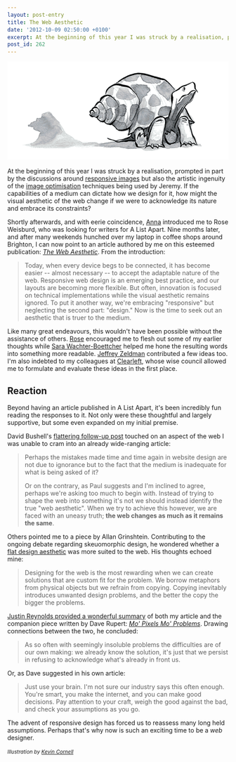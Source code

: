 ```yaml
---
layout: post-entry
title: The Web Aesthetic
date: '2012-10-09 02:50:00 +0100'
excerpt: At the beginning of this year I was struck by a realisation, prompted in part by the discussions around responsive images but also the artistic ingenuity of the image optimisation techniques being used by Jeremy. How might the visual aesthetic of the web change if we were to acknowledge its nature and embrace its constraints?
post_id: 262
---
```

![Illustration for The Web Aesthetic](/assets/images/2012/10/the_web_aesthetic.jpg)

At the beginning of this year I was struck by a realisation, prompted in part by the discussions around [responsive images][1] but also the artistic ingenuity of the [image optimisation][2] techniques being used by Jeremy. If the capabilities of a medium can dictate how we design for it, how might the visual aesthetic of the web change if we were to acknowledge its nature and embrace its constraints?

Shortly afterwards, and with eerie coincidence, [Anna][3] introduced me to Rose Weisburd, who was looking for writers for A List Apart. Nine months later, and after many weekends hunched over my laptop in coffee shops around Brighton, I can now point to an article authored by me on this esteemed publication: <cite>[The Web Aesthetic][4]</cite>. From the introduction:

> Today, when every device begs to be connected, it has become easier -- almost necessary -- to accept the adaptable nature of the web. Responsive web design is an emerging best practice, and our layouts are becoming more flexible. But often, innovation is focused on technical implementations while the visual aesthetic remains ignored. To put it another way, we're embracing "responsive" but neglecting the second part: "design." Now is the time to seek out an aesthetic that is truer to the medium.

Like many great endeavours, this wouldn't have been possible without the assistance of others. [Rose][5] encouraged me to flesh out some of my earlier thoughts while [Sara Wachter-Boettcher][6] helped me hone the resulting words into something more readable. [Jeffrey Zeldman][7] contributed a few ideas too. I'm also indebted to my colleagues at [Clearleft][8], whose wise council allowed me to formulate and evaluate these ideas in the first place.

## Reaction
Beyond having an article published in A List Apart, it's been incredibly fun reading the responses to it. Not only were these thoughtful and largely supportive, but some even expanded on my initial premise.

David Bushell's [flattering follow-up post][9] touched on an aspect of the web I was unable to cram into an already wide-ranging article:

> Perhaps the mistakes made time and time again in website design are not due to ignorance but to the fact that the medium is inadequate for what is being asked of it?
>
> Or on the contrary, as Paul suggests and I'm inclined to agree, perhaps we're asking too much to begin with. Instead of trying to shape the web into something it's not we should instead identify the true "web aesthetic". When we try to achieve this however, we are faced with an uneasy truth; **the web changes as much as it remains the same**.

Others pointed me to a piece by Allan Grinshtein. Contributing to the ongoing debate regarding skeuomorphic design, he wondered whether a [flat design aesthetic][10] was more suited to the web. His thoughts echoed mine:

> Designing for the web is the most rewarding when we can create solutions that are custom fit for the problem. We borrow metaphors from physical objects but we refrain from copying. Copying inevitably introduces unwanted design problems, and the better the copy the bigger the problems.

[Justin Reynolds provided a wonderful summary][11] of both my article and the companion piece written by Dave Rupert: <cite>[Mo' Pixels Mo' Problems][12]</cite>. Drawing connections between the two, he concluded:

> As so often with seemingly insoluble problems the difficulties are of our own making: we already know the solution, it's just that we persist in refusing to acknowledge what's already in front us.

Or, as Dave suggested in his own article:

> Just use your brain. I'm not sure our industry says this often enough. You're smart, you make the internet, and you can make good decisions. Pay attention to your craft, weigh the good against the bad, and check your assumptions as you go.

The advent of responsive design has forced us to reassess many long held assumptions. Perhaps that's why now is such an exciting time to be a *web* designer.

<small>*Illustration by [Kevin Cornell][13]*</small>

[1]: http://alistapart.com/articles/responsive-images-how-they-almost-worked-and-what-we-need/
[2]: http://adactio.com/journal/5439/
[3]: http://maban.co.uk/
[4]: http://alistapart.com/articles/the-web-aesthetic/
[5]: http://twitter.com/r_weisburd
[6]: http://sarawb.com/
[7]: http://zeldman.com/
[8]: http://clearleft.com/
[9]: http://dbushell.com/2012/09/25/what-is-the-medium/
[10]: http://layervault.tumblr.com/post/32267022219/flat-interface-design
[11]: http://lucentwebdesign.co.uk/index.php/blog/entry/responsive_images_the_simplest_solutions_are_the_best_solutions
[12]: http://alistapart.com/articles/mo-pixels-mo-problems/
[13]: http://alistapart.com/authors/c/kevincornell